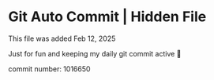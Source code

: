 # Git Auto Commit | Hidden File

This file was added Feb 12, 2025

Just for fun and keeping my daily git commit active 🤪

commit number: 1016650
